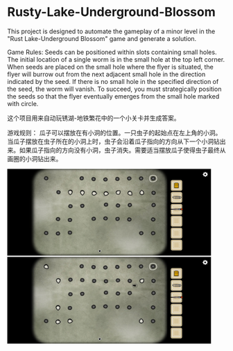 # Rusty-Lake-Underground-Blossom
This project is designed to automate the gameplay of a minor level in the "Rust Lake-Underground Blossom" game and generate a solution.

Game Rules:
Seeds can be positioned within slots containing small holes. The initial location of a single worm is in the small hole at the top left corner. When seeds are placed on the small hole where the flyer is situated, the flyer will burrow out from the next adjacent small hole in the direction indicated by the seed. If there is no small hole in the specified direction of the seed, the worm will vanish. To succeed, you must strategically position the seeds so that the flyer eventually emerges from the small hole marked with circle.

这个项目用来自动玩锈湖-地铁繁花中的一个小关卡并生成答案。

游戏规则：
瓜子可以摆放在有小洞的位置。一只虫子的起始点在左上角的小洞。当瓜子摆放在虫子所在的小洞上时，虫子会沿着瓜子指向的方向从下一个小洞钻出来。如果瓜子指向的方向没有小洞，虫子消失。需要适当摆放瓜子使得虫子最终从画圈的小洞钻出来。

<img src="Elements.jpg" width="470" height="200" alt="Elements"/><img src="Answer.jpg" width="470" height="200" alt="Answer"/><br/>
